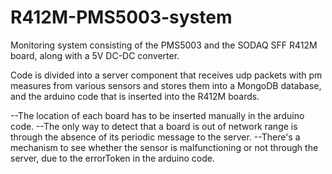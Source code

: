 # R412M-PMS5003-system
Monitoring system consisting of the PMS5003 and the SODAQ SFF R412M board, along with a 5V DC-DC converter.

Code is divided into a server component that receives udp packets with pm measures from various sensors and stores them into a MongoDB database, and the arduino code that is inserted into the R412M boards.

--The location of each board has to be inserted manually in the arduino code.
--The only way to detect that a board is out of network range is through the absence of its periodic message to the server.
--There's a mechanism to see whether the sensor is malfunctioning or not through the server, due to the errorToken in the arduino code.
